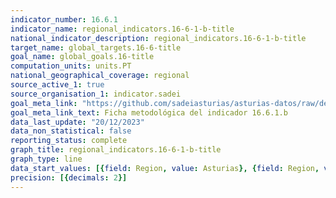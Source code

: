 ```yaml
---
indicator_number: 16.6.1
indicator_name: regional_indicators.16-6-1-b-title
national_indicator_description: regional_indicators.16-6-1-b-title
target_name: global_targets.16-6-title
goal_name: global_goals.16-title
computation_units: units.PT
national_geographical_coverage: regional
source_active_1: true
source_organisation_1: indicator.sadei
goal_meta_link: "https://github.com/sadeiasturias/asturias-datos/raw/develop/descargas/metodologia/16.6.1.b.pdf"
goal_meta_link_text: Ficha metodológica del indicador 16.6.1.b
data_last_update: "20/12/2023"
data_non_statistical: false
reporting_status: complete
graph_title: regional_indicators.16-6-1-b-title
graph_type: line
data_start_values: [{field: Region, value: Asturias}, {field: Region, value: España}]
precision: [{decimals: 2}]
---
```

